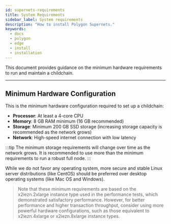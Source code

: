 ```yaml
---
id: supernets-requirements
title: System Requirements
sidebar_label: System requirements
description: "How to install Polygon Supernets."
keywords:
  - docs
  - polygon
  - edge
  - install
  - installation
---
```


This document provides guidance on the minimum hardware requirements to run and maintain a childchain.

---

## Minimum Hardware Configuration

This is the minimum hardware configuration required to set up a childchain:

- **Processor**: At least a 4-core CPU
- **Memory**: 8 GB RAM minimum (16 GB recommended)
- **Storage**: Minimum 200 GB SSD storage (increasing storage capacity is recommended as the network grows)
- **Network**: High-speed internet connection with low latency

:::tip
The minimum storage requirements will change over time as the network grows. It is recommended to use more than the minimum requirements to run a robust full node.
:::

While we do not favor any operating system, more secure and stable Linux server distributions (like CentOS) should be preferred over desktop operating systems (like Mac OS and Windows).

> Note that these minimum requirements are based on the x2iezn.2xlarge instance type used in the performance tests, which demonstrated satisfactory performance. However, for better performance and higher transaction throughput, consider using more powerful hardware configurations, such as those equivalent to x2iezn.4xlarge or x2iezn.8xlarge instance types.
